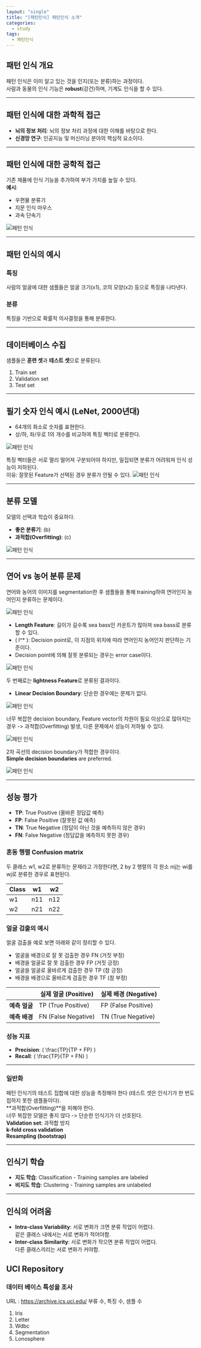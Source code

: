 ```yaml
---
layout: "single"
title: "[패턴인식] 패턴인식 소개"
categories:
  - study
tags:
  - 패턴인식
---
```


## 패턴 인식 개요
패턴 인식은 이미 알고 있는 것을 인지(또는 분류)하는 과정이다.  
사람과 동물의 인식 기능은 **robust**(강건)하며, 기계도 인식을 할 수 있다.

---

## 패턴 인식에 대한 과학적 접근
- **뇌의 정보 처리**: 뇌의 정보 처리 과정에 대한 이해를 바탕으로 한다.
- **신경망 연구**: 인공지능 및 머신러닝 분야의 핵심적 요소이다.

---

## 패턴 인식에 대한 공학적 접근
기존 제품에 인식 기능을 추가하여 부가 가치를 높일 수 있다.  
**예시**: 
- 우편물 분류기
- 지문 인식 마우스
- 과속 단속기

<img src="/assets/images/study2_img1.png" alt="패턴 인식">

---

## 패턴 인식의 예시
### 특징
사람의 얼굴에 대한 샘플들은 얼굴 크기(x1), 코의 모양(x2) 등으로 특징을 나타낸다.  

### 분류
특징을 기반으로 확률적 의사결정을 통해 분류한다.

---

## 데이터베이스 수집
샘플들은 **훈련 셋**과 **테스트 셋**으로 분류된다.
1. Train set
2. Validation set
3. Test set

---

## 필기 숫자 인식 예시 (LeNet, 2000년대)
- 64개의 화소로 숫자를 표현한다.
- 상/하, 좌/우로 1의 개수를 비교하여 특징 벡터로 분류한다.

<img src="/assets/images/study2_img2.png" alt="패턴 인식">

특징 벡터들은 서로 멀리 떨어져 구분되어야 하지만, 밀집되면 분류가 어려워져 인식 성능이 저하된다.  
이유: 잘못된 Feature가 선택된 경우 분류가 안될 수 있다.
<img src="/assets/images/study2_img3.png" alt="패턴 인식">

---

## 분류 모델
모델의 선택과 학습이 중요하다.
- **좋은 분류기**: (b)
- **과적합(Overfitting)**: (c)

<img src="/assets/images/study2_img4.png" alt="패턴 인식">

---

## 연어 vs 농어 분류 문제
연어와 농어의 이미지를 segmentation한 후 샘플들을 통해 training하여 연어인지 농어인지 분류하는 문제이다.

<img src="/assets/images/study2_img5.png" alt="패턴 인식">

- **Length Feature**: 길이가 길수록 sea bass인 카운트가 많아져 sea bass로 분류할 수 있다.
- \( l^* \): Decision point로, 이 지점의 위치에 따라 연어인지 농어인지 판단하는 기준이다. 
- Decision point에 의해 잘못 분류되는 경우는 error case이다.

<img src="/assets/images/study2_img6.png" alt="패턴 인식">

두 번째로는 **lightness Feature**로 분류된 결과이다. 

- **Linear Decision Boundary**: 단순한 경우에는 문제가 없다.

<img src="/assets/images/study2_img7.png" alt="패턴 인식">

너무 복잡한 decision boundary, Feature vector의 차원이 필요 이상으로 많아지는 경우 -> 과적합(Overfitting) 발생, 다른 문제에서 성능이 저하될 수 있다.

<img src="/assets/images/study2_img8.png" alt="패턴 인식">

2차 곡선의 decision boundary가 적합한 경우이다.  
**Simple decision boundaries** are preferred.

<img src="/assets/images/study2_img9.png" alt="패턴 인식">

---

## 성능 평가
- **TP**: True Positive (올바른 정답값 예측)
- **FP**: False Positive (잘못된 값 예측)
- **TN**: True Negative (정답이 아닌 것을 예측하지 않은 경우)
- **FN**: False Negative (정답값을 예측하지 못한 경우)

### 혼동 행렬 Confusion matrix 
두 클래스 w1, w2로 분류하는 문제라고 가정한다면,
2 by 2 행렬의 각 원소 nij는 wi를 wj로 분류한 경우로 표현된다.

| Class  |   w1   |   w2   |
|--------|--------|--------|
|   w1   |   n11  |   n12  |
|   w2   |   n21  |   n22  |

### 얼굴 검출의 예시
얼굴 검출을 예로 보면 아래와 같이 정리할 수 있다. 
- 얼굴을 배경으로 잘 못 검출한 경우 FN (거짓 부정)  
- 배경을 얼굴로 잘 못 검출한 경우 FP (거짓 긍정)
- 얼굴을 얼굴로 올바르게 검출한 경우 TP (참 긍정)
- 배경을 배경으로 올바르게 검출한 경우 TF (참 부정)

|                | 실제 얼굴 (Positive) | 실제 배경 (Negative) |
|----------------|----------------------|-----------------------|
| **예측 얼굴**   | TP (True Positive)   | FP (False Positive)   |
| **예측 배경**   | FN (False Negative)  | TN (True Negative)    |


### 성능 지표
- **Precision**: \( \frac{TP}{TP + FP} \)
- **Recall**: \( \frac{TP}{TP + FN} \)

---

### 일반화
패턴 인식기의 테스트 집합에 대한 성능을 측정해야 한다 (테스트 셋은 인식기가 한 번도 접하지 못한 샘플들이다).  
**과적합(Overfitting)**을 피해야 한다.  
너무 복잡한 모델은 좋지 않다 -> 단순한 인식기가 더 선호된다.  
**Validation set**: 과적합 방지  
**k-fold cross validation**  
**Resampling (bootstrap)** 

---

## 인식기 학습
- **지도 학습**: Classification - Training samples are labeled
- **비지도 학습**: Clustering - Training samples are unlabeled

---

## 인식의 어려움
- **Intra-class Variability**: 서로 변화가 크면 분류 작업이 어렵다.  
같은 클래스 내에서는 서로 변화가 적어야함. 
- **Inter-class Similarity**: 서로 변화가 작으면 분류 작업이 어렵다.  
다른 클래스끼리는 서로 변화가 커야함.

## UCI Repository 

### 데이터 베이스 특성을 조사
URL : https://archive.ics.uci.edu/
부류 수, 특징 수, 샘플 수
1. Iris 
2. Letter
3. Wdbc
4. Segmentation
5. Lonosphere
